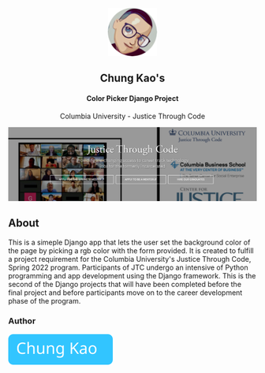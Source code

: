 <p align="center"><img width="100" src="./img/avatar.png" /></p>
<h2 align="center">Chung Kao's</h2>
<h4 align="center">Color Picker Django Project</h4>
<p align="center">Columbia University - Justice Through Code</p>
<p align="center"><img width="600" src="./img/jtc_site_screenshot.png" /></p>

## About

This is a simeple Django app that lets the user set the background color of the page by picking a rgb color with the form provided. It is created to fulfill a project requirement for the Columbia University's Justice Through Code, Spring 2022 program. Participants of JTC undergo an intensive of Python programming and app development using the Django framework. This is the second of the Django projects that will have been completed before the final project and before participants move on to the career development phase of the program.

### Author

[![Chung Kao](./img/Chung_button.svg)](https://github.com/Sanlung)
